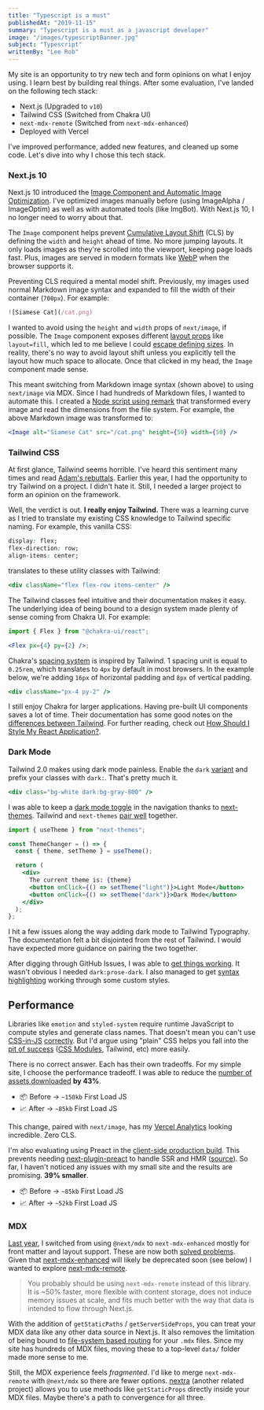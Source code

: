 ```yaml
---
title: "Typescript is a must"
publishedAt: "2019-11-15"
summary: "Typescript is a must as a javascript developer"
image: "/images/typescriptBanner.jpg"
subject: "Typescript"
writtenBy: "Lee Rob"
---
```


My site is an opportunity to try new tech and form opinions on what I enjoy using. I learn best by building real things. After some evaluation, I've landed on the following tech stack:

- Next.js (Upgraded to `v10`)
- Tailwind CSS (Switched from Chakra UI)
- `next-mdx-remote` (Switched from `next-mdx-enhanced`)
- Deployed with Vercel

I've improved performance, added new features, and cleaned up some code. Let's dive into why I chose this tech stack.

### Next.js 10

Next.js 10 introduced the [Image Component and Automatic Image Optimization](https://nextjs.org/docs/basic-features/image-optimization). I've optimized images manually before (using ImageAlpha / ImageOptim) as well as with automated tools (like ImgBot). With Next.js 10, I no longer need to worry about that.

The `Image` component helps prevent [Cumulative Layout Shift](https://web.dev/cls/) (CLS) by defining the `width` and `height` ahead of time. No more jumping layouts. It only loads images as they're scrolled into the viewport, keeping page loads fast. Plus, images are served in modern formats like [WebP](https://developer.mozilla.org/en-US/docs/Web/Media/Formats/Image_types) when the browser supports it.

Preventing CLS required a mental model shift. Previously, my images used normal Markdown image syntax and expanded to fill the width of their container (`700px`). For example:

```jsx
![Siamese Cat](/cat.png)
```

I wanted to avoid using the `height` and `width` props of `next/image`, if possible. The `Image` component exposes different [layout props](https://nextjs.org/docs/api-reference/next/image#layout) like `layout=fill`, which led to me believe I could [escape defining sizes](https://github.com/vercel/next.js/blob/canary/examples/image-component/pages/layout-fill.js). In reality, there's no way to avoid layout shift unless you explicitly tell the layout how much space to allocate. Once that clicked in my head, the `Image` component made sense.

This meant switching from Markdown image syntax (shown above) to using `next/image` via MDX. Since I had hundreds of Markdown files, I wanted to automate this. I created a [Node script using remark](https://github.com/leerob/leerob.io/blob/master/scripts/markdown-to-next-image.js) that transformed every image and read the dimensions from the file system. For example, the above Markdown image was transformed to:

```jsx
<Image alt="Siamese Cat" src="/cat.png" height={50} width={50} />
```

### Tailwind CSS

At first glance, Tailwind seems horrible. I've heard this sentiment many times and read [Adam's rebuttals](https://adamwathan.me/css-utility-classes-and-separation-of-concerns/). Earlier this year, I had the opportunity to try Tailwind on a project. I didn't hate it. Still, I needed a larger project to form an opinion on the framework.

Well, the verdict is out. **I really enjoy Tailwind.** There was a learning curve as I tried to translate my existing CSS knowledge to Tailwind specific naming. For example, this vanilla CSS:

```css
display: flex;
flex-direction: row;
align-items: center;
```

translates to these utility classes with Tailwind:

```jsx
<div className="flex flex-row items-center" />
```

The Tailwind classes feel intuitive and their documentation makes it easy. The underlying idea of being bound to a design system made plenty of sense coming from Chakra UI. For example:

```jsx
import { Flex } from "@chakra-ui/react";

<Flex px={4} py={2} />;
```

Chakra's [spacing system](https://chakra-ui.com/docs/theming/theme#spacing) is inspired by Tailwind. 1 spacing unit is equal to `0.25rem`, which translates to `4px` by default in most browsers. In the example below, we're adding `16px` of horizontal padding and `8px` of vertical padding.

```jsx
<div className="px-4 py-2" />
```

I still enjoy Chakra for larger applications. Having pre-built UI components saves a lot of time. Their documentation has some good notes on the [differences between Tailwind](https://chakra-ui.com/docs/comparison#how-is-chakra-different-from-tailwind-css). For further reading, check out [How Should I Style My React Application?](/blog/css-with-react).

### Dark Mode

Tailwind 2.0 makes using dark mode painless. Enable the `dark` [variant](https://tailwindcss.com/docs/dark-mode) and prefix your classes with `dark:`. That's pretty much it.

```jsx
<div class="bg-white dark:bg-gray-800" />
```

I was able to keep a [dark mode toggle](https://github.com/leerob/leerob.io/blob/master/components/Container.js) in the navigation thanks to [next-themes](https://github.com/pacocoursey/next-themes). Tailwind and `next-themes` [pair well](https://github.com/pacocoursey/next-themes#with-tailwind) together.

```jsx
import { useTheme } from "next-themes";

const ThemeChanger = () => {
  const { theme, setTheme } = useTheme();

  return (
    <div>
      The current theme is: {theme}
      <button onClick={() => setTheme("light")}>Light Mode</button>
      <button onClick={() => setTheme("dark")}>Dark Mode</button>
    </div>
  );
};
```

I hit a few issues along the way adding dark mode to Tailwind Typography. The documentation felt a bit disjointed from the rest of Tailwind. I would have expected more guidance on pairing the two together.

After digging through GitHub Issues, I was able to [get things working](https://github.com/leerob/leerob.io/blob/master/tailwind.config.js). It wasn't obvious I needed `dark:prose-dark`. I also managed to get [syntax highlighting](https://github.com/leerob/leerob.io/blob/master/styles/global.css) working through some custom styles.

## Performance

Libraries like `emotion` and `styled-system` require runtime JavaScript to compute styles and generate class names. That doesn't mean you can't use [CSS-in-JS](https://github.com/callstack/linaria) [correctly](https://github.com/ben-rogerson/twin.macro). But I'd argue using "plain" CSS helps you fall into the [pit of success](https://blog.codinghorror.com/falling-into-the-pit-of-success/) ([CSS Modules](https://nextjs.org/docs/basic-features/built-in-css-support), Tailwind, etc) more easily.

There is no correct answer. Each has their own tradeoffs. For my simple site, I choose the performance tradeoff. I was able to reduce the [number of assets downloaded](https://nextjs.org/docs/api-reference/cli#build) **by 43%**.

- 📦 Before → `~150kb` First Load JS
- 📈 After → `~85kb` First Load JS

This change, paired with `next/image`, has my [Vercel Analytics](https://vercel.com/docs/analytics) looking incredible. Zero CLS.

I'm also evaluating using Preact in the [client-side production build](https://github.com/leerob/leerob.io/commit/74a3ebb14b81f785ea96f9c73fbe4f6c2463679c). This prevents needing [next-plugin-preact](https://github.com/preactjs/next-plugin-preact) to handle SSR and HMR ([source](https://blogify.dev/egoist/how-i-made-my-next-js-build-50-percent-smaller)). So far, I haven't noticed any issues with my small site and the results are promising. **39% smaller**.

- 📦 Before → `~85kb` First Load JS
- 📈 After → `~52kb` First Load JS

### MDX

[Last year](/blog/mdx), I switched from using `@next/mdx` to `next-mdx-enhanced` mostly for front matter and layout support. These are now both [solved problems](https://nextjs.org/blog/markdown). Given that [next-mdx-enhanced](https://github.com/hashicorp/next-mdx-enhanced) will likely be deprecated soon (see below) I wanted to explore [next-mdx-remote](https://github.com/hashicorp/next-mdx-remote).

> You probably should be using `next-mdx-remote` instead of this library. It is ~50% faster, more flexible with content storage, does not induce memory issues at scale, and fits much better with the way that data is intended to flow through Next.js.

With the addition of `getStaticPaths` / `getServerSideProps`, you can treat your MDX data like any other data source in Next.js. It also removes the limitation of being bound to [file-system based routing](https://nextjs.org/docs/basic-features/pages) for your `.mdx` files. Since my site has hundreds of MDX files, moving these to a top-level `data/` folder made more sense to me.

Still, the MDX experience feels _fragmented_. I'd like to merge `next-mdx-remote` with `@next/mdx` so there are fewer options. [nextra](https://github.com/shuding/nextra) (another related project) allows you to use methods like `getStaticProps` directly inside your MDX files. Maybe there's a path to convergence for all three.
